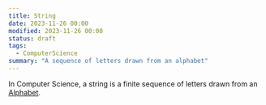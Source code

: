 ```yaml
---
title: String
date: 2023-11-26 00:00
modified: 2023-11-26 00:00
status: draft
tags:
  - ComputerScience
summary: "A sequence of letters drawn from an alphabet"
---
```


In Computer Science, a string is a finite sequence of letters drawn from an [Alphabet](compsci-alphabet.md).